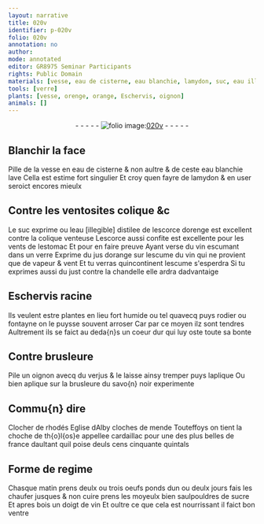 ```yaml
---
layout: narrative
title: 020v
identifier: p-020v
folio: 020v
annotation: no
author:
mode: annotated
editor: GR8975 Seminar Participants
rights: Public Domain
materials: [vesse, eau de cisterne, eau blanchie, lamydon, suc, eau illegible distilee de lescorce dorenge, Lescorce, vin escumant, jus dorange, vin, escume, just, Eschervis racine, oignon, verjus, savo{n} noir, oeufs, sucre]
tools: [verre]
plants: [vesse, orenge, orange, Eschervis, oignon]
animals: []
---
```


<div class="folio" align="center">- - - - - <a href="http://gallica.bnf.fr/ark:/12148/btv1b10500001g/f46.image" target="_blank"><img src="https://cu-mkp.github.io/2017-workshop-edition/assets/photo-icon.png" alt="folio image: " style="display:inline-block; margin-bottom:-3px;"/>020v</a> - - - - - </div>    

## Blanchir la <span class="bp">face</span>

 
Pille de la <span class="m"><span class="pa">vesse</span></span> en <span class="m">eau de cisterne</span> & non aultre & de ceste <span class="m">eau blanchie</span> lave Cella est estime fort singulier Et croy quen fayre de <span class="m">lamydon</span> & en user seroict encores mieulx 
    

## Contre les ventosites colique &c

 
Le <span class="m">suc</span> exprime ou l<span class="m">eau [illegible] distilee de lescorce d<span class="pa">orenge</span></span> est excellent contre la colique venteuse <span class="m">Lescorce</span> aussi confite est excellente pour les vents de l<span class="bp">estomac</span> Et pour en faire preuve Ayant verse du <span class="m">vin escumant</span> dans un <span class="tl">verre</span> Exprime du <span class="m">jus d<span class="pa">orange</span></span> sur lescume du <span class="m">vin</span> qui ne provient que de vapeur & vent Et tu verras quincontinent l<span class="m">escume</span> s'esperdra Si tu exprimes aussi du <span class="m">just</span> contre la chandelle elle ardra dadvantaige 
    

## <span class="m"><span class="pa">Eschervis</span> racine</span>

 
Ils veulent estre plantes en lieu fort humide ou tel quavecq puys rodier ou fontayne on le puysse souvent arroser Car par ce moyen ilz sont tendres Aultrement ils se faict au deda{n}s un coeur dur qui luy oste toute sa bonte 
    

## Contre brusleure

 
Pile un <span class="m"><span class="pa">oignon</span></span> avecq du <span class="m">verjus</span> & le laisse ainsy tremper puys laplique Ou bien aplique sur la brusleure du <span class="m">savo{n} noir</span> experimente 
    

## Commu{n} dire

 
Clocher de <span class="pl">rhodés</span> Eglise d<span class="pl">Alby</span> cloches de <span class="pl">mende</span> Touteffoys on tient la choche de <span class="pl">th{o}l{os}e</span> appellee cardaillac pour une des plus belles de <span class="pl">france</span> daultant quil poise deuls cens cinquante <span class="ms">quintals</span> 
    

## Forme de regime

 
<span class="tmp">Chasque matin</span> prens deulx ou trois <span class="m">oeufs</span> ponds dun ou deulx <span class="tmp">jour</span>s fais les chaufer jusques & non cuire prens les moyeulx bien saulpouldres de <span class="m">sucre</span> Et apres bois un <span class="ms"><span class="bp">doigt</span></span> de <span class="m">vin</span> Et oultre ce que cela est nourrissant il faict bon <span class="bp">ventre</span> 
 